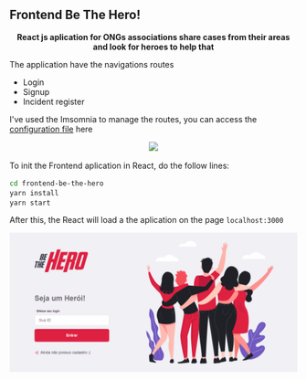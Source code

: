 
## Frontend Be The Hero!
<p align="center">
<strong>React js aplication for ONGs associations share cases from their areas and look for heroes to help that</strong>
  
<p>The application have the navigations routes</p>
  <ul>
    <li>Login</li>
    <li>Signup</li>
    <li>Incident register</li>
  </ul>
</p>

<span>I've used the Imsomnia to manage the routes, you can access the <a href="https://github.com/mycatdoitbetter/frontend-be-the-hero/blob/master/demo/Insomnia%20Be%20the%20hero%20JSON.json">configuration file</a> here</span>

</p>
<p align="center">
  
  <a aria-label="React Version" href="https://github.com/facebook/react/blob/master/CHANGELOG.md#16120-november-14-2019">
    <img src="https://img.shields.io/badge/react-16.13.0-informational?logo=react"></img>
  </a>

</p>

To init the Frontend aplication in React, do the follow lines:
```bash
cd frontend-be-the-hero
yarn install
yarn start
```
After this, the React will load a the aplication on the page `localhost:3000`
  

![demo](demo/demo.gif)
